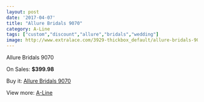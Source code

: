 ```yaml
---
layout: post
date: '2017-04-07'
title: "Allure Bridals 9070"
category: A-Line
tags: ["custom","discount","allure","bridals","wedding"]
image: http://www.extralace.com/3929-thickbox_default/allure-bridals-9070.jpg
---
```

Allure Bridals 9070

On Sales: **$399.98**
<a href="https://www.extralace.com/a-line/1853-allure-bridals-9070.html"><amp-img layout="responsive" width="600" height="600" src="//www.extralace.com/3929-thickbox_default/allure-bridals-9070.jpg" alt="Allure Bridals 9070 0" /></a>
<a href="https://www.extralace.com/a-line/1853-allure-bridals-9070.html"><amp-img layout="responsive" width="600" height="600" src="//www.extralace.com/3931-thickbox_default/allure-bridals-9070.jpg" alt="Allure Bridals 9070 1" /></a>
<a href="https://www.extralace.com/a-line/1853-allure-bridals-9070.html"><amp-img layout="responsive" width="600" height="600" src="//www.extralace.com/3930-thickbox_default/allure-bridals-9070.jpg" alt="Allure Bridals 9070 2" /></a>

Buy it: [Allure Bridals 9070](https://www.extralace.com/a-line/1853-allure-bridals-9070.html "Allure Bridals 9070")

View more: [A-Line](https://www.extralace.com/2-a-line "A-Line")